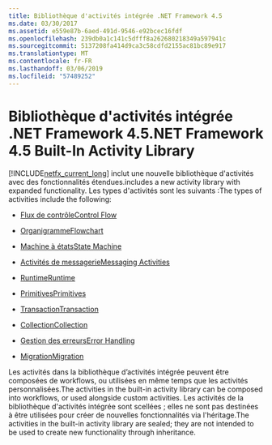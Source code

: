 ```yaml
---
title: Bibliothèque d'activités intégrée .NET Framework 4.5
ms.date: 03/30/2017
ms.assetid: e559e87b-6aed-491d-9546-e92bcec16fdf
ms.openlocfilehash: 239db0a1c141c5dfff8a262680218349a597941c
ms.sourcegitcommit: 5137208fa414d9ca3c58cdfd2155ac81bc89e917
ms.translationtype: MT
ms.contentlocale: fr-FR
ms.lasthandoff: 03/06/2019
ms.locfileid: "57489252"
---
```

# <a name="net-framework-45-built-in-activity-library"></a><span data-ttu-id="dd17f-102">Bibliothèque d'activités intégrée .NET Framework 4.5</span><span class="sxs-lookup"><span data-stu-id="dd17f-102">.NET Framework 4.5 Built-In Activity Library</span></span>

[!INCLUDE[netfx_current_long](../../../includes/netfx-current-long-md.md)] <span data-ttu-id="dd17f-103">inclut une nouvelle bibliothèque d'activités avec des fonctionnalités étendues.</span><span class="sxs-lookup"><span data-stu-id="dd17f-103">includes a new activity library with expanded functionality.</span></span> <span data-ttu-id="dd17f-104">Les types d'activités sont les suivants :</span><span class="sxs-lookup"><span data-stu-id="dd17f-104">The types of activities include the following:</span></span>

- [<span data-ttu-id="dd17f-105">Flux de contrôle</span><span class="sxs-lookup"><span data-stu-id="dd17f-105">Control Flow</span></span>](../../../docs/framework/windows-workflow-foundation/control-flow-activities-in-wf.md)

- [<span data-ttu-id="dd17f-106">Organigramme</span><span class="sxs-lookup"><span data-stu-id="dd17f-106">Flowchart</span></span>](../../../docs/framework/windows-workflow-foundation/flowchart-activities-in-wf.md)

- [<span data-ttu-id="dd17f-107">Machine à états</span><span class="sxs-lookup"><span data-stu-id="dd17f-107">State Machine</span></span>](../../../docs/framework/windows-workflow-foundation/state-machine-activities-in-wf.md)

- [<span data-ttu-id="dd17f-108">Activités de messagerie</span><span class="sxs-lookup"><span data-stu-id="dd17f-108">Messaging Activities</span></span>](../../../docs/framework/wcf/feature-details/messaging-activities.md)

- [<span data-ttu-id="dd17f-109">Runtime</span><span class="sxs-lookup"><span data-stu-id="dd17f-109">Runtime</span></span>](../../../docs/framework/windows-workflow-foundation/runtime-activities-in-wf.md)

- [<span data-ttu-id="dd17f-110">Primitives</span><span class="sxs-lookup"><span data-stu-id="dd17f-110">Primitives</span></span>](../../../docs/framework/windows-workflow-foundation/primitives-activities-in-wf.md)

- [<span data-ttu-id="dd17f-111">Transaction</span><span class="sxs-lookup"><span data-stu-id="dd17f-111">Transaction</span></span>](../../../docs/framework/windows-workflow-foundation/transaction-activities-in-wf.md)

- [<span data-ttu-id="dd17f-112">Collection</span><span class="sxs-lookup"><span data-stu-id="dd17f-112">Collection</span></span>](../../../docs/framework/windows-workflow-foundation/collection-activities-in-wf.md)

- [<span data-ttu-id="dd17f-113">Gestion des erreurs</span><span class="sxs-lookup"><span data-stu-id="dd17f-113">Error Handling</span></span>](../../../docs/framework/windows-workflow-foundation/error-handling-activities-in-wf.md)

- [<span data-ttu-id="dd17f-114">Migration</span><span class="sxs-lookup"><span data-stu-id="dd17f-114">Migration</span></span>](../../../docs/framework/windows-workflow-foundation/migration-activity-in-wf.md)

<span data-ttu-id="dd17f-115">Les activités dans la bibliothèque d’activités intégrée peuvent être composées de workflows, ou utilisées en même temps que les activités personnalisées.</span><span class="sxs-lookup"><span data-stu-id="dd17f-115">The activities in the built-in activity library can be composed into workflows, or used alongside custom activities.</span></span> <span data-ttu-id="dd17f-116">Les activités de la bibliothèque d'activités intégrée sont scellées ; elles ne sont pas destinées à être utilisées pour créer de nouvelles fonctionnalités via l'héritage.</span><span class="sxs-lookup"><span data-stu-id="dd17f-116">The activities in the built-in activity library are sealed; they are not intended to be used to create new functionality through inheritance.</span></span>
